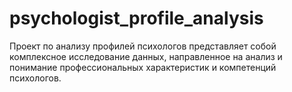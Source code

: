 # psychologist_profile_analysis
Проект по анализу профилей психологов представляет собой комплексное исследование данных, направленное на анализ и понимание профессиональных характеристик и компетенций психологов. 
